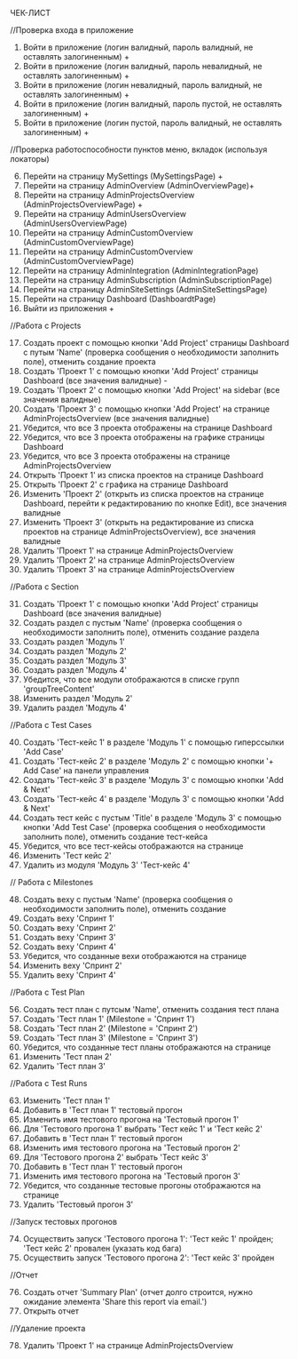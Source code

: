ЧЕК-ЛИСТ

//Проверка входа в приложение

1. Войти в приложение (логин валидный, пароль валидный, не оставлять залогиненным) +
2. Войти в приложение (логин валидный, пароль невалидный, не оставлять залогиненным) + 
3. Войти в приложение (логин невалидный, пароль валидный, не оставлять залогиненным) +
4. Войти в приложение (логин валидный, пароль пустой, не оставлять залогиненным) + 
5. Войти в приложение (логин пустой, пароль валидный, не оставлять залогиненным) +

//Проверка работоспособности пунктов меню, вкладок (используя локаторы)

6. Перейти на страницу MySettings (MySettingsPage) +
7. Перейти на страницу AdminOverview (AdminOverviewPage)+ 
8. Перейти на страницу AdminProjectsOverview (AdminProjectsOverviewPage) +
9. Перейти на страницу AdminUsersOverview (AdminUsersOverviewPage)
10. Перейти на страницу AdminCustomOverview (AdminCustomOverviewPage)
11. Перейти на страницу AdminCustomOverview (AdminCustomOverviewPage)
12. Перейти на страницу AdminIntegration (AdminIntegrationPage)
13. Перейти на страницу AdminSubscription (AdminSubscriptionPage)
14. Перейти на страницу AdminSiteSettings (AdminSiteSettingsPage) 
15. Перейти на страницу Dashboard (DashboardtPage) 
16. Выйти из приложения +

//Работа с Projects 

17. Создать проект с помощью кнопки 'Add Project' страницы Dashboard с путым 'Name' (проверка сообщения о необходимости заполнить поле), отменить создание проекта
18. Создать 'Проект 1' с помощью кнопки 'Add Project' страницы Dashboard (все значения валидные) -
19. Создать 'Проект 2' с помощью кнопки 'Add Project' на sidebar (все значения валидные)
20. Создать 'Проект 3' с помощью кнопки 'Add Project' на странице AdminProjectsOverview (все значения валидные)
21. Убедится, что все 3 проекта отображены на странице Dashboard
22. Убедится, что все 3 проекта отображены на графике страницы Dashboard 
23. Убедится, что все 3 проекта отображены на странице AdminProjectsOverview
24. Открыть 'Проект 1' из списка проектов на странице Dashboard
25. Открыть 'Проект 2' с графика на странице Dashboard
26. Изменить 'Проект 2' (открыть из списка проектов на странице Dashboard, перейти к редактированию по кнопке Edit), все значения валидные
27. Изменить 'Проект 3' (открыть на редактирование из списка проектов на странице AdminProjectsOverview), все значения валидные
28. Удалить 'Проект 1' на странице AdminProjectsOverview
29. Удалить 'Проект 2' на странице AdminProjectsOverview
30. Удалить 'Проект 3' на странице AdminProjectsOverview

//Работа с Section

31. Создать 'Проект 1' с помощью кнопки 'Add Project' страницы Dashboard (все значения валидные)
32. Создать раздел с пустым 'Name' (проверка сообщения о необходимости заполнить поле), отменить создание раздела
33. Создать раздел 'Модуль 1'
34. Создать раздел 'Модуль 2'
35. Создать раздел 'Модуль 3'
36. Создать раздел 'Модуль 4'
37. Убедится, что все модули отображаются в списке групп 'groupTreeContent'
38. Изменить раздел 'Модуль 2'
39. Удалить раздел 'Модуль 4' 

//Работа с Test Cases

40. Создать 'Тест-кейс 1' в разделе 'Модуль 1' с помощью гиперссылки 'Add Case'  
41. Создать 'Тест-кейс 2' в разделе 'Модуль 2' с помощью кнопки '+ Add Case' на панели управления 
42. Создать 'Тест-кейс 3' в разделе 'Модуль 3' c помощью кнопки 'Add & Next'
43. Создать 'Тест-кейс 4' в разделе 'Модуль 3' c помощью кнопки 'Add & Next'
44. Создать тест кейс с пустым 'Title' в разделе 'Модуль 3' с помощью кнопки 'Add Test Case' (проверка сообщения о необходимости заполнить поле), отменить создание тест-кейса
45. Убедится, что все тест-кейсы отображаются на странице
46. Изменить 'Тест кейс 2'
47. Удалить из модуля 'Модуль 3' 'Тест-кейс 4' 

// Работа с Milestones 

48. Создать веху с пустым 'Name' (проверка сообщения о необходимости заполнить поле), отменить создание
49. Создать веху 'Спринт 1'
50. Создать веху 'Спринт 2'
51. Создать веху 'Спринт 3'
52. Создать веху 'Спринт 4'
53. Убедится, что созданные вехи отображаются на странице
54. Изменить веху 'Спринт 2'
55. Удалить веху 'Спринт 4' 

//Работа с Test Plan

56. Создать тест план с путсым 'Name', отменить создания тест плана
57. Создать 'Тест план 1' (Milestone = 'Спринт 1')
58. Создать 'Тест план 2' (Milestone = 'Спринт 2')
59. Создать 'Тест план 3' (Milestone = 'Спринт 3')
60. Убедится, что созданные тест планы отображаются на странице
61. Изменить 'Тест план 2'
62. Удалить 'Тест план 3' 

//Работа с Test Runs

63. Изменить 'Тест план 1'  
64. Добавить в 'Тест план 1' тестовый прогон
65. Изменить имя тестового прогона на 'Тестовый прогон 1'
66. Для 'Тестового прогона 1' выбрать 'Тест кейс 1' и 'Тест кейс 2'
67. Добавить в 'Тест план 1' тестовый прогон
68. Изменить имя тестового прогона на 'Тестовый прогон 2'
69. Для 'Тестового прогона 2' выбрать 'Тест кейс 3'
70. Добавить в 'Тест план 1' тестовый прогон
71. Изменить имя тестового прогона на 'Тестовый прогон 3'
72. Убедится, что созданные тестовые прогоны отображаются на странице
73. Удалить 'Тестовый прогон 3' 

//Запуск тестовых прогонов

74. Осуществить запуск 'Тестового прогона 1': 'Тест кейс 1' пройден; 'Тест кейс 2' провален (указать код бага) 
75. Осуществить запуск 'Тестового прогона 2': 'Тест кейс 3' пройден

//Отчет

76. Создать отчет 'Summary Plan' (отчет долго строится, нужно ожидание элемента 'Share this report via email.')
77. Открыть отчет  

//Удаление проекта

78. Удалить 'Проект 1' на странице AdminProjectsOverview  